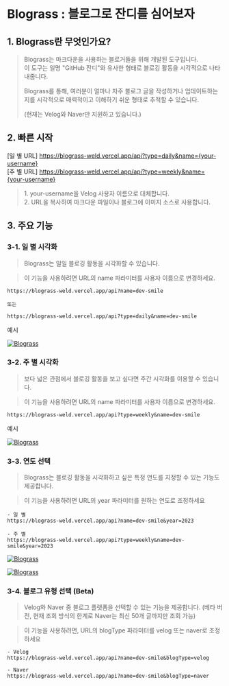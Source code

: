 # Blograss : 블로그로 잔디를 심어보자

## 1. Blograss란 무엇인가요?

> Blograss는 마크다운을 사용하는 블로거들을 위해 개발된 도구입니다. <br>
> 이 도구는 일명 "GitHub 잔디"와 유사한 형태로 블로깅 활동을 시각적으로 나타내줍니다.
>
> Blograss를 통해, 여러분이 얼마나 자주 블로그 글을 작성하거나 업데이트하는지를 시각적으로 매력적이고 이해하기 쉬운 형태로 추적할 수 있습니다.
>
> (현재는 Velog와 Naver만 지원하고 있습니다.)

## 2. 빠른 시작

[일 별 URL] https://blograss-weld.vercel.app/api?type=daily&name={your-username} <br>
[주 별 URL] https://blograss-weld.vercel.app/api?type=weekly&name={your-username}

> 1.&nbsp;your-username을 Velog 사용자 이름으로 대체합니다. <br>
> 2.&nbsp;URL을 복사하여 마크다운 파일이나 블로그에 이미지 소스로 사용합니다.

## 3. 주요 기능

### 3-1. 일 별 시각화

> Blograss는 일일 블로깅 활동을 시각화할 수 있습니다.

> 이 기능을 사용하려면 URL의 name 파라미터를 사용자 이름으로 변경하세요.

```
https://blograss-weld.vercel.app/api?name=dev-smile

또는

https://blograss-weld.vercel.app/api?type=daily&name=dev-smile
```

예시

[![Blograss](https://blograss-weld.vercel.app/api?name=dev-smile)](https://blograss-weld.vercel.app/api?name=dev-smile)

### 3-2. 주 별 시각화

> 보다 넓은 관점에서 블로깅 활동을 보고 싶다면 주간 시각화를 이용할 수 있습니다.

> 이 기능을 사용하려면 URL의 name 파라미터를 사용자 이름으로 변경하세요.

```
https://blograss-weld.vercel.app/api?type=weekly&name=dev-smile
```

예시

[![Blograss](https://blograss-weld.vercel.app/api?type=weekly&name=dev-smile)](https://blograss-weld.vercel.app/api?type=weekly&name=dev-smile)

### 3-3. 연도 선택

> Blograss는 블로깅 활동을 시각화하고 싶은 특정 연도를 지정할 수 있는 기능도 제공합니다.

> 이 기능을 사용하려면 URL의 year 파라미터를 원하는 연도로 조정하세요

```
- 일 별
https://blograss-weld.vercel.app/api?name=dev-smile&year=2023

- 주 별
https://blograss-weld.vercel.app/api?type=weekly&name=dev-smile&year=2023
```

[![Blograss](https://blograss-weld.vercel.app/api?name=dev-smile&year=2023)](https://blograss-weld.vercel.app/api?name=dev-smile&year=2023)

[![Blograss](https://blograss-weld.vercel.app/api?type=weekly&name=dev-smile&year=2023)](https://blograss-weld.vercel.app/api?type=weekly&name=dev-smile&year=2023)

### 3-4. 블로그 유형 선택 (Beta)

> Velog와 Naver 중 블로그 플랫폼을 선택할 수 있는 기능을 제공합니다. (베타 버전, 현재 조회 방식의 한계로 Naver는 최신 50개 글까지만 조회 가능)

> 이 기능을 사용하려면, URL의 blogType 파라미터를 velog 또는 naver로 조정하세요

```
- Velog
https://blograss-weld.vercel.app/api?name=dev-smile&blogType=velog

- Naver
https://blograss-weld.vercel.app/api?name=dev-smile&blogType=naver
```
